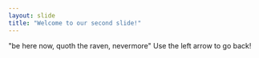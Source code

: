 ```yaml
---
layout: slide
title: "Welcome to our second slide!"
---
```

"be here now, quoth the raven, nevermore"
Use the left arrow to go back!
